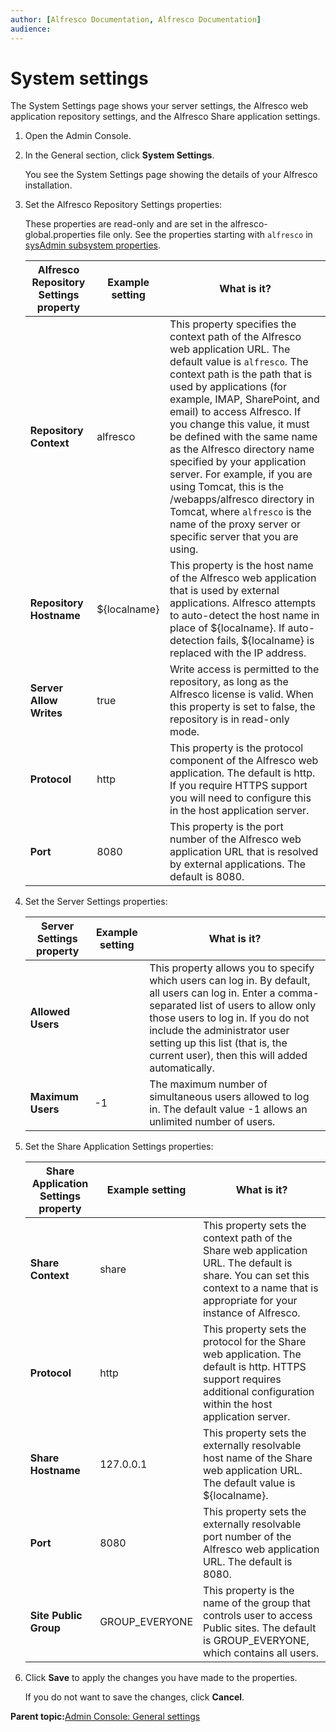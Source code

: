 ```yaml
---
author: [Alfresco Documentation, Alfresco Documentation]
audience: 
---
```


# System settings

The System Settings page shows your server settings, the Alfresco web application repository settings, and the Alfresco Share application settings.

1.  Open the Admin Console.

2.  In the General section, click **System Settings**.

    You see the System Settings page showing the details of your Alfresco installation.

3.  Set the Alfresco Repository Settings properties:

    These properties are read-only and are set in the alfresco-global.properties file only. See the properties starting with `alfresco` in [sysAdmin subsystem properties](../concepts/sysadmin-subsystem-props.md).

    |Alfresco Repository Settings property|Example setting|What is it?|
    |-------------------------------------|---------------|-----------|
    |**Repository Context**|alfresco|This property specifies the context path of the Alfresco web application URL. The default value is `alfresco`. The context path is the path that is used by applications \(for example, IMAP, SharePoint, and email\) to access Alfresco. If you change this value, it must be defined with the same name as the Alfresco directory name specified by your application server. For example, if you are using Tomcat, this is the /webapps/alfresco directory in Tomcat, where `alfresco` is the name of the proxy server or specific server that you are using.|
    |**Repository Hostname**|$\{localname\}|This property is the host name of the Alfresco web application that is used by external applications. Alfresco attempts to auto-detect the host name in place of $\{localname\}. If auto-detection fails, $\{localname\} is replaced with the IP address.|
    |**Server Allow Writes**|true|Write access is permitted to the repository, as long as the Alfresco license is valid. When this property is set to false, the repository is in read-only mode.|
    |**Protocol**|http|This property is the protocol component of the Alfresco web application. The default is http. If you require HTTPS support you will need to configure this in the host application server.|
    |**Port**|8080|This property is the port number of the Alfresco web application URL that is resolved by external applications. The default is 8080.|

4.  Set the Server Settings properties:

    |Server Settings property|Example setting|What is it?|
    |------------------------|---------------|-----------|
    |**Allowed Users**| |This property allows you to specify which users can log in. By default, all users can log in. Enter a comma-separated list of users to allow only those users to log in. If you do not include the administrator user setting up this list \(that is, the current user\), then this will added automatically.|
    |**Maximum Users**|-1|The maximum number of simultaneous users allowed to log in. The default value -1 allows an unlimited number of users.|

5.  Set the Share Application Settings properties:

    |Share Application Settings property|Example setting|What is it?|
    |-----------------------------------|---------------|-----------|
    |**Share Context**|share|This property sets the context path of the Share web application URL. The default is share. You can set this context to a name that is appropriate for your instance of Alfresco.|
    |**Protocol**|http|This property sets the protocol for the Share web application. The default is http. HTTPS support requires additional configuration within the host application server.|
    |**Share Hostname**|127.0.0.1|This property sets the externally resolvable host name of the Share web application URL. The default value is $\{localname\}.|
    |**Port**|8080|This property sets the externally resolvable port number of the Alfresco web application URL. The default is 8080.|
    |**Site Public Group**|GROUP\_EVERYONE|This property is the name of the group that controls user to access Public sites. The default is GROUP\_EVERYONE, which contains all users.|

6.  Click **Save** to apply the changes you have made to the properties.

    If you do not want to save the changes, click **Cancel**.


**Parent topic:**[Admin Console: General settings](../concepts/adminconsole-general.md)

